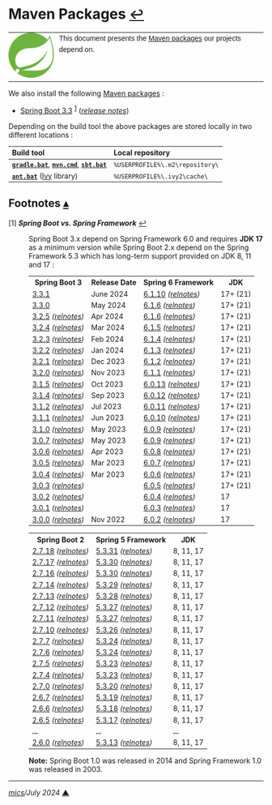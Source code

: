 # <span id="top">Maven Packages</span> <span style="font-size:90%;">[↩](README.md#top)</span>

<table style="font-family:Helvetica,Arial;line-height:1.6;">
  <tr>
  <td style="border:0;padding:0 10px 0 0;min-width:90px"><a href=https://spring.io/" rel="external"><img style="border:0;" src="./docs/images/spring-icon.svg" width="90" alt="Akka project"/></a></td>
  <td style="border:0;padding:0;vertical-align:text-top;">This document presents the <a href="https://mvnrepository.com/" rel="external">Maven packages</a> our projects depend on.
  </td>
  </tr>
</table>

We also install the following [Maven packages][maven_repository] : 

- [Spring Boot 3.3][spring_boot_downloads] <sup id="anchor_01">[1](#footnote_01)</sup> ([*release notes*][spring_boot_relnotes])

Depending on the build tool the above packages are stored locally in two different locations :

| Build&nbsp;tool   | Local&nbsp;repository           |
|:-----------------------|:--------------------------------|
| [**`gradle.bat`**][gradle_cli], [**`mvn.cmd`**][mvn_cli], [**`sbt.bat`**][sbt_cli] | `%USERPROFILE%\.m2\repository\` | 
| [**`ant.bat`**][ant_cli] ([Ivy][ivy_lib] library)    | `%USERPROFILE%\.ivy2\cache\`    |


## <span id="footnotes">Footnotes</span> [**&#x25B4;**](#top)

<span id="footnote_01">[1]</span> ***Spring Boot vs. Spring Framework*** [↩](#anchor_01)

<dl><dd>
Spring Boot 3.x depend on Spring Framework 6.0 and requires <b>JDK 17</b> as a minimum version while Spring Boot 2.x depend on the Spring Framework 5.3 which has long-term support provided on JDK 8, 11 and 17 :
</dd>
<dd>
<table>
<tr>
<th>Spring Boot 3</th>
<th>Release Date</th>
<th>Spring 6 Framework</th>
<th>JDK</th></tr>
<tr>
<td><a href="https://github.com/spring-projects/spring-boot/releases/tag/v3.3.1">3.3.1</a></td>
<td>June 2024</td>
<td><a href="https://mvnrepository.com/artifact/org.springframework/spring-core/6.1.10">6.1.10</a> <i>(<a href="https://github.com/spring-projects/spring-framework/releases/tag/v6.1.10">relnotes</a>)</td>
<td>17+ (21)</td>
</tr>
<tr>
<td><a href="https://github.com/spring-projects/spring-boot/releases/tag/v3.3.0">3.3.0</a></td>
<td>May 2024</td>
<td><a href="https://mvnrepository.com/artifact/org.springframework/spring-core/6.1.6">6.1.6</a> <i>(<a href="https://github.com/spring-projects/spring-framework/releases/tag/v6.1.6">relnotes</a>)</td>
<td>17+ (21)</td>
</tr>
<tr>
<td><a href="https://github.com/spring-projects/spring-boot/releases/tag/v3.2.5">3.2.5</a> <i>(<a href="https://github.com/spring-projects/spring-boot/releases/tag/v3.2.5">relnotes</a>)</i></td>
<td>Apr 2024</td>
<td><a href="https://mvnrepository.com/artifact/org.springframework/spring-core/6.1.6">6.1.6</a> <i>(<a href="https://github.com/spring-projects/spring-framework/releases/tag/v6.1.6">relnotes</a>)</td>
<td>17+ (21)</td>
</tr>
<tr>
<td><a href="https://github.com/spring-projects/spring-boot/releases/tag/v3.2.4">3.2.4</a> <i>(<a href="https://github.com/spring-projects/spring-boot/releases/tag/v3.2.4">relnotes</a>)</i></td>
<td>Mar 2024</td>
<td><a href="https://mvnrepository.com/artifact/org.springframework/spring-core/6.1.5">6.1.5</a> <i>(<a href="https://github.com/spring-projects/spring-framework/releases/tag/v6.1.5">relnotes</a>)</td>
<td>17+ (21)</td>
</tr>
<tr>
<td><a href="https://github.com/spring-projects/spring-boot/releases/tag/v3.2.3">3.2.3</a> <i>(<a href="https://github.com/spring-projects/spring-boot/releases/tag/v3.2.3">relnotes</a>)</i></td>
<td>Feb 2024</td>
<td><a href="https://mvnrepository.com/artifact/org.springframework/spring-core/6.1.4">6.1.4</a> <i>(<a href="https://github.com/spring-projects/spring-framework/releases/tag/v6.1.4">relnotes</a>)</td>
<td>17+ (21)</td>
</tr>
<tr>
<td><a href="https://github.com/spring-projects/spring-boot/releases/tag/v3.2.2">3.2.2</a> <i>(<a href="https://github.com/spring-projects/spring-boot/releases/tag/v3.2.2">relnotes</a>)</i></td>
<td>Jan 2024</td>
<td><a href="https://mvnrepository.com/artifact/org.springframework/spring-core/6.1.3">6.1.3</a> <i>(<a href="https://github.com/spring-projects/spring-framework/releases/tag/v6.1.3">relnotes</a>)</td>
<td>17+ (21)</td>
</tr>
<tr>
<td><a href="https://github.com/spring-projects/spring-boot/releases/tag/v3.2.1">3.2.1</a> <i>(<a href="https://github.com/spring-projects/spring-boot/releases/tag/v3.2.1">relnotes</a>)</i></td>
<td>Dec 2023</td>
<td><a href="https://mvnrepository.com/artifact/org.springframework/spring-core/6.1.2">6.1.2</a> <i>(<a href="https://github.com/spring-projects/spring-framework/releases/tag/v6.1.2">relnotes</a>)</td>
<td>17+ (21)</td>
</tr>
<tr>
<td><a href="https://github.com/spring-projects/spring-boot/releases/tag/v3.2.0">3.2.0</a> <i>(<a href="https://github.com/spring-projects/spring-boot/releases/tag/v3.2.0">relnotes</a>)</i></td>
<td>Nov 2023</td>
<td><a href="https://mvnrepository.com/artifact/org.springframework/spring-core/6.1.1">6.1.1</a> <i>(<a href="https://github.com/spring-projects/spring-framework/releases/tag/v6.1.1">relnotes</a>)</td>
<td>17+ (21)</td>
</tr>
<tr>
<td><a href="https://github.com/spring-projects/spring-boot/releases/tag/v3.1.5">3.1.5</a> <i>(<a href="https://github.com/spring-projects/spring-boot/releases/tag/v3.1.5">relnotes</a>)</i></td>
<td>Oct 2023</td>
<td><a href="https://mvnrepository.com/artifact/org.springframework/spring-core/6.0.13">6.0.13</a> <i>(<a href="https://github.com/spring-projects/spring-framework/releases/tag/v6.0.13">relnotes</a>)</td>
<td>17+ (21)</td>
</tr>
<tr>
<td><a href="https://github.com/spring-projects/spring-boot/releases/tag/v3.1.4">3.1.4</a> <i>(<a href="https://github.com/spring-projects/spring-boot/releases/tag/v3.1.4">relnotes</a>)</i></td>
<td>Sep 2023</td>
<td><a href="https://mvnrepository.com/artifact/org.springframework/spring-core/6.0.12">6.0.12</a> <i>(<a href="https://github.com/spring-projects/spring-framework/releases/tag/v6.0.12">relnotes</a>)</td>
<td>17+ (21)</td>
</tr>
<tr>
<td><a href="https://github.com/spring-projects/spring-boot/releases/tag/v3.1.2">3.1.2</a> <i>(<a href="https://github.com/spring-projects/spring-boot/releases/tag/v3.1.2">relnotes</a>)</i></td>
<td>Jul 2023</td>
<td><a href="https://mvnrepository.com/artifact/org.springframework/spring-core/6.0.11">6.0.11</a> <i>(<a href="https://github.com/spring-projects/spring-framework/releases/tag/v6.0.11">relnotes</a>)</td>
<td>17+ (21)</td>
</tr>
<td><a href="https://github.com/spring-projects/spring-boot/releases/tag/v3.1.1">3.1.1</a> <i>(<a href="https://github.com/spring-projects/spring-boot/releases/tag/v3.1.1">relnotes</a>)</i></td>
<td>Jun 2023</td>
<td><a href="https://mvnrepository.com/artifact/org.springframework/spring-core/6.0.10">6.0.10</a> <i>(<a href="https://github.com/spring-projects/spring-framework/releases/tag/v6.0.10">relnotes</a>)</td>
<td>17+ (21)</td>
</tr>
<tr>
<td><a href="https://github.com/spring-projects/spring-boot/releases/tag/v3.1.0">3.1.0</a> <i>(<a href="https://github.com/spring-projects/spring-boot/releases/tag/v3.1.0">relnotes</a>)</i></td>
<td>May 2023</td>
<td><a href="https://mvnrepository.com/artifact/org.springframework/spring-core/6.0.9">6.0.9</a> <i>(<a href="https://github.com/spring-projects/spring-framework/releases/tag/v6.0.9">relnotes</a>)</td>
<td>17+ (21)</td>
</tr>
<tr>
<td><a href="https://mvnrepository.com/artifact/org.springframework.boot/spring-boot-dependencies/3.0.7">3.0.7</a> <i>(<a href="https://github.com/spring-projects/spring-boot/releases/tag/v3.0.7">relnotes</a>)</i></td>
<td>May 2023</td>
<td><a href="https://mvnrepository.com/artifact/org.springframework/spring-core/6.0.9">6.0.9</a> <i>(<a href="https://github.com/spring-projects/spring-framework/releases/tag/v6.0.9">relnotes</a>)</td>
<td>17+ (21)</td>
</tr>
<tr>
<td><a href="https://mvnrepository.com/artifact/org.springframework.boot/spring-boot-dependencies/3.0.6">3.0.6</a> <i>(<a href="https://github.com/spring-projects/spring-boot/releases/tag/v3.0.6">relnotes</a>)</i></td>
<td>Apr 2023</td>
<td><a href="https://mvnrepository.com/artifact/org.springframework/spring-core/6.0.8">6.0.8</a> <i>(<a href="https://github.com/spring-projects/spring-framework/releases/tag/v6.0.8">relnotes</a>)</td>
<td>17+ (21)</td>
</tr>
<tr>
<td><a href="https://mvnrepository.com/artifact/org.springframework.boot/spring-boot-dependencies/3.0.5">3.0.5</a> <i>(<a href="https://github.com/spring-projects/spring-boot/releases/tag/v3.0.5">relnotes</a>)</i></td>
<td>Mar 2023</td>
<td><a href="https://mvnrepository.com/artifact/org.springframework/spring-core/6.0.7">6.0.7</a> <i>(<a href="https://github.com/spring-projects/spring-framework/releases/tag/v6.0.7">relnotes</a>)</td>
<td>17+ (21)</td>
</tr>
<tr>
<td><a href="https://mvnrepository.com/artifact/org.springframework.boot/spring-boot-dependencies/3.0.4">3.0.4</a> <i>(<a href="https://github.com/spring-projects/spring-boot/releases/tag/v3.0.4">relnotes</a>)</i></td>
<td>Mar 2023</td>
<td><a href="https://mvnrepository.com/artifact/org.springframework/spring-core/6.0.6">6.0.6</a> <i>(<a href="https://github.com/spring-projects/spring-framework/releases/tag/v6.0.6">relnotes</a>)</td>
<td>17+ (21)</td>
</tr>
<tr>
<td><a href="https://mvnrepository.com/artifact/org.springframework.boot/spring-boot-dependencies/3.0.3">3.0.3</a> <i>(<a href="https://github.com/spring-projects/spring-boot/releases/tag/v3.0.3">relnotes</a>)</i></td>
<td></td>
<td><a href="https://mvnrepository.com/artifact/org.springframework/spring-core/6.0.5">6.0.5</a> <i>(<a href="https://github.com/spring-projects/spring-framework/releases/tag/v6.0.5">relnotes</a>)</td>
<td>17+ (21)</td>
</tr>
<tr>
<td><a href="https://mvnrepository.com/artifact/org.springframework.boot/spring-boot-dependencies/3.0.2">3.0.2</a> <i>(<a href="https://github.com/spring-projects/spring-boot/releases/tag/v3.0.2">relnotes</a>)</i></td>
<td></td>
<td><a href="https://mvnrepository.com/artifact/org.springframework/spring-core/6.0.4">6.0.4</a> <i>(<a href="https://github.com/spring-projects/spring-framework/releases/tag/v6.0.4">relnotes</a>)</td>
<td>17</td>
</tr>
<tr>
<td><a href="https://mvnrepository.com/artifact/org.springframework.boot/spring-boot-dependencies/3.0.1">3.0.1</a> <i>(<a href="https://github.com/spring-projects/spring-boot/releases/tag/v3.0.1">relnotes</a>)</i></td>
<td></td>
<td><a href="https://mvnrepository.com/artifact/org.springframework/spring-core/6.0.3">6.0.3</a> <i>(<a href="https://github.com/spring-projects/spring-framework/releases/tag/v6.0.3">relnotes</a>)</td>
<td>17</td>
</tr>
<tr>
<td><a href="https://mvnrepository.com/artifact/org.springframework.boot/spring-boot-dependencies/3.0.0">3.0.0</a> <i>(<a href="https://github.com/spring-projects/spring-boot/releases/tag/v3.0.0">relnotes</a>)</i></td>
<td>Nov 2022</td>
<td><a href="https://mvnrepository.com/artifact/org.springframework/spring-core/6.0.2">6.0.2</a> <i>(<a href="https://github.com/spring-projects/spring-framework/releases/tag/v6.0.2">relnotes</a>)</td>
<td>17</td>
</tr>
</table>

<table>
<tr>
<th>Spring Boot 2</th>
<th>Spring 5 Framework</th>
<th>JDK</th></tr>
<tr>
<td><a href="https://mvnrepository.com/artifact/org.springframework.boot/spring-boot-dependencies/2.7.18">2.7.18</a> <i>(<a href="https://github.com/spring-projects/spring-boot/releases/tag/v2.7.18">relnotes</a>)</i>
</td>
<td><a href="https://mvnrepository.com/artifact/org.springframework/spring-core/5.3.31">5.3.31</a> <i>(<a href="https://github.com/spring-projects/spring-framework/releases/tag/v5.3.31">relnotes</a>)</td>
<td>8, 11, 17</td>
</tr>
<tr>
<td><a href="https://mvnrepository.com/artifact/org.springframework.boot/spring-boot-dependencies/2.7.17">2.7.17</a> <i>(<a href="https://github.com/spring-projects/spring-boot/releases/tag/v2.7.17">relnotes</a>)</i></td>
<td><a href="https://mvnrepository.com/artifact/org.springframework/spring-core/5.3.30">5.3.30</a> <i>(<a href="https://github.com/spring-projects/spring-framework/releases/tag/v5.3.30">relnotes</a>)</td>
<td>8, 11, 17</td>
</tr>
<tr>
<td><a href="https://mvnrepository.com/artifact/org.springframework.boot/spring-boot-dependencies/2.7.16">2.7.16</a> <i>(<a href="https://github.com/spring-projects/spring-boot/releases/tag/v2.7.16">relnotes</a>)</i></td>
<td><a href="https://mvnrepository.com/artifact/org.springframework/spring-core/5.3.30">5.3.30</a> <i>(<a href="https://github.com/spring-projects/spring-framework/releases/tag/v5.3.30">relnotes</a>)</td>
<td>8, 11, 17</td>
</tr>
<tr>
<td><a href="https://mvnrepository.com/artifact/org.springframework.boot/spring-boot-dependencies/2.7.14">2.7.14</a> <i>(<a href="https://github.com/spring-projects/spring-boot/releases/tag/v2.7.14">relnotes</a>)</i></td>
<td><a href="https://mvnrepository.com/artifact/org.springframework/spring-core/5.3.29">5.3.29</a> <i>(<a href="https://github.com/spring-projects/spring-framework/releases/tag/v5.3.29">relnotes</a>)</td>
<td>8, 11, 17</td>
</tr>
<tr>
<td><a href="https://mvnrepository.com/artifact/org.springframework.boot/spring-boot-dependencies/2.7.13">2.7.13</a> <i>(<a href="https://github.com/spring-projects/spring-boot/releases/tag/v2.7.13">relnotes</a>)</i></td>
<td><a href="https://mvnrepository.com/artifact/org.springframework/spring-core/5.3.28">5.3.28</a> <i>(<a href="https://github.com/spring-projects/spring-framework/releases/tag/v5.3.28">relnotes</a>)</td>
<td>8, 11, 17</td>
</tr>
<tr>
<td><a href="https://mvnrepository.com/artifact/org.springframework.boot/spring-boot-dependencies/2.7.12">2.7.12</a> <i>(<a href="https://github.com/spring-projects/spring-boot/releases/tag/v2.7.12">relnotes</a>)</i></td>
<td><a href="https://mvnrepository.com/artifact/org.springframework/spring-core/5.3.27">5.3.27</a> <i>(<a href="https://github.com/spring-projects/spring-framework/releases/tag/v5.3.27">relnotes</a>)</td>
<td>8, 11, 17</td>
</tr>
<tr>
<td><a href="https://mvnrepository.com/artifact/org.springframework.boot/spring-boot-dependencies/2.7.11">2.7.11</a> <i>(<a href="https://github.com/spring-projects/spring-boot/releases/tag/v2.7.11">relnotes</a>)</i></td>
<td><a href="https://mvnrepository.com/artifact/org.springframework/spring-core/5.3.27">5.3.27</a> <i>(<a href="https://github.com/spring-projects/spring-framework/releases/tag/v5.3.27">relnotes</a>)</td>
<td>8, 11, 17</td>
</tr>
<tr>
<td><a href="https://mvnrepository.com/artifact/org.springframework.boot/spring-boot-dependencies/2.7.10">2.7.10</a> <i>(<a href="https://github.com/spring-projects/spring-boot/releases/tag/v2.7.10">relnotes</a>)</i></td>
<td><a href="https://mvnrepository.com/artifact/org.springframework/spring-core/5.3.26">5.3.26</a> <i>(<a href="https://github.com/spring-projects/spring-framework/releases/tag/v5.3.26">relnotes</a>)</td>
<td>8, 11, 17</td>
</tr>
<tr>
<td><a href="https://mvnrepository.com/artifact/org.springframework.boot/spring-boot-dependencies/2.7.7">2.7.7</a> <i>(<a href="https://github.com/spring-projects/spring-boot/releases/tag/v2.7.7">relnotes</a>)</i></td>
<td><a href="https://mvnrepository.com/artifact/org.springframework/spring-core/5.3.24">5.3.24</a> <i>(<a href="https://github.com/spring-projects/spring-framework/releases/tag/v5.3.24">relnotes</a>)</td>
<td>8, 11, 17</td>
</tr>
<tr>
<td><a href="https://mvnrepository.com/artifact/org.springframework.boot/spring-boot-dependencies/2.7.6">2.7.6</a> <i>(<a href="https://github.com/spring-projects/spring-boot/releases/tag/v2.7.6">relnotes</a>)</i></td>
<td><a href="https://mvnrepository.com/artifact/org.springframework/spring-core/5.3.24">5.3.24</a> <i>(<a href="https://github.com/spring-projects/spring-framework/releases/tag/v5.3.24">relnotes</a>)</td>
<td>8, 11, 17</td>
</tr>
<tr>
<td><a href="https://mvnrepository.com/artifact/org.springframework.boot/spring-boot-dependencies/2.7.5">2.7.5</a> <i>(<a href="https://github.com/spring-projects/spring-boot/releases/tag/v2.7.5">relnotes</a>)</i></td>
<td><a href="https://mvnrepository.com/artifact/org.springframework/spring-core/5.3.23">5.3.23</a> <i>(<a href="https://github.com/spring-projects/spring-framework/releases/tag/v5.3.23">relnotes</a>)</td>
<td>8, 11, 17</td>
</tr>
<tr>
<td><a href="https://mvnrepository.com/artifact/org.springframework.boot/spring-boot-dependencies/2.7.4">2.7.4</a> <i>(<a href="https://github.com/spring-projects/spring-boot/releases/tag/v2.7.4">relnotes</a>)</i></td>
<td><a href="https://mvnrepository.com/artifact/org.springframework/spring-core/5.3.23">5.3.23</a> <i>(<a href="https://github.com/spring-projects/spring-framework/releases/tag/v5.3.23">relnotes</a>)</td>
<td>8, 11, 17</td>
</tr>
<tr>
<td><a href="https://mvnrepository.com/artifact/org.springframework.boot/spring-boot-dependencies/2.7.0">2.7.0</a> <i>(<a href="https://github.com/spring-projects/spring-boot/releases/tag/v2.7.0">relnotes</a>)</i></td>
<td><a href="https://mvnrepository.com/artifact/org.springframework/spring-core/5.3.20">5.3.20</a> <i>(<a href="https://github.com/spring-projects/spring-framework/releases/tag/v5.3.20">relnotes</a>)</td>
<td>8, 11, 17</td>
</tr>
<tr>
<td><a href="https://mvnrepository.com/artifact/org.springframework.boot/spring-boot-dependencies/2.6.7">2.6.7</a> <i>(<a href="https://github.com/spring-projects/spring-boot/releases/tag/v2.6.7">relnotes</a>)</i></td>
<td><a href="https://mvnrepository.com/artifact/org.springframework/spring-framework-bom/5.3.19">5.3.19</a> <i>(<a href="https://github.com/spring-projects/spring-framework/releases/tag/v5.3.19">relnotes</a>)</i></td>
<td>8, 11, 17</td>
</tr>
<tr>
<td><a href="https://mvnrepository.com/artifact/org.springframework.boot/spring-boot-dependencies/2.6.6">2.6.6</a> <i>(<a href="https://github.com/spring-projects/spring-boot/releases/tag/v2.6.6">relnotes</a>)</i></td>
<td><a href="https://mvnrepository.com/artifact/org.springframework/spring-framework-bom/5.3.18">5.3.18</a> <i>(<a href="https://github.com/spring-projects/spring-framework/releases/tag/v5.3.18">relnotes</a>)</i></td>
<td>8, 11, 17</td>
</tr>
<tr>
<td><a href="https://mvnrepository.com/artifact/org.springframework.boot/spring-boot/2.6.5">2.6.5</a> <i>(<a href="https://github.com/spring-projects/spring-boot/releases/tag/v2.6.5">relnotes</a>)</i></td>
<td><a href="https://mvnrepository.com/artifact/org.springframework/spring-core/5.3.17">5.3.17</a> <i>(<a href="https://github.com/spring-projects/spring-framework/releases/tag/v5.3.17">relnotes</a>)</i></td>
<td>8, 11, 17</td>
</tr>
<tr>
<td><b>...</b></td><td><b>...</b></td><td><b>...</b></td>
</tr>
<tr>
<td><a href="https://mvnrepository.com/artifact/org.springframework.boot/spring-boot/2.6.0">2.6.0</a> <i>(<a href="https://github.com/spring-projects/spring-boot/releases/tag/v2.6.0">relnotes</a>)</i></td>
<td><a href="https://mvnrepository.com/artifact/org.springframework/spring-core/5.3.13">5.3.13</a> <i>(<a href="https://github.com/spring-projects/spring-framework/releases/tag/v5.3.13">relnotes</a>)</i></td>
<td>8, 11, 17</td>
</tr>
</table>
</dd>
<dd>
<b>Note:</b> Spring Boot 1.0 was released in 2014 and Spring Framework 1.0 was released in 2003.
</dd></dl>

***

*[mics](https://lampwww.epfl.ch/~michelou/)/July 2024* [**&#9650;**](#top)
<span id="bottom">&nbsp;</span>

<!-- link refs -->

[ant_cli]: https://ant.apache.org/
[gradle_cli]: https://docs.gradle.org/current/userguide/declaring_repositories.html
[ivy_lib]: https://ant.apache.org/ivy/
[maven_repository]: https://mvnrepository.com/
[mvn_cli]: https://maven.apache.org/ref/3.9.6/maven-embedder/cli.html
[sbt_cli]: https://www.scala-sbt.org/1.x/docs/Resolvers.html
[spring_boot_downloads]: https://mvnrepository.com/artifact/org.springframework.boot/spring-boot
[spring_boot_relnotes]: https://github.com/spring-projects/spring-boot/wiki/Spring-Boot-3.3-Release-Notes
